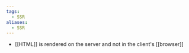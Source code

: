 ```yaml
---
tags:
  - SSR
aliases:
  - SSR
---
```

- [[HTML]] is rendered on the server and not in the client's [[browser]]